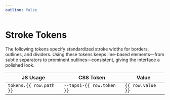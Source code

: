 ```yaml
---
outline: false
---
```


<script setup>
import tokens from "@tapsioss/theme/tokens";
import "@tapsioss/theme/css-variables";
import flattenTokens from '../utils/flattenTokens';
</script>

# Stroke Tokens

The following tokens specify standardized stroke widths for borders, outlines,
and dividers. Using these tokens keeps line-based elements—from subtle
separators to prominent outlines—consistent, giving the interface a polished
look.

<div class="table-wrapper">
  <table>
    <thead>
      <tr>
        <th>JS Usage</th>
        <th>CSS Token</th>
        <th>Value</th>
      </tr>
    </thead>
    <tbody>
      <tr v-for="row in flattenTokens(tokens.stroke, 'stroke')">
        <td><code>tokens.{{ row.path }}</code></td>
        <td><code>--tapsi-{{ row.token }}</code></td>
        <td><code>{{ row.value }}</code></td>
      </tr>
    </tbody>
  </table>
</div>
